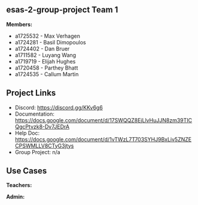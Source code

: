 ## esas-2-group-project Team 1
**Members:**

* a1725532 - Max Verhagen
* a1724281 - Basil Dimopoulos
* a1724402 - Dan Bruer
* a1711582 - Luyang Wang
* a1719719 - Elijah Hughes
* a1720458 - Parthey Bhatt
* a1724535 - Callum Martin

## Project Links

- Discord: https://discord.gg/KKv6g6
- Documentation: https://docs.google.com/document/d/17SWQQZ8EjLlvHuJJN8zm39TICQgcPtvzk8-Dv7JEDrA
- Help Doc: https://docs.google.com/document/d/1vTWzL7T703SYHJ9BxLiv5ZNZECPSWMLLV8CTyG3jtys
- Group Project: n/a


## Use Cases

**Teachers:**

**Admin:**

